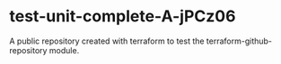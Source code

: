 # test-unit-complete-A-jPCz06
A public repository created with terraform to test the terraform-github-repository module.
